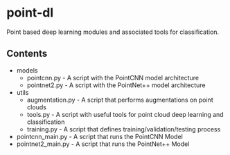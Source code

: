 # point-dl
Point based deep learning modules and associated tools for classification.

## Contents
* models
  * pointcnn.py - A script with the PointCNN model architecture
  * pointnet2.py - A script with the PointNet++ model architecture
* utils
  * augmentation.py - A script that performs augmentations on point clouds
  * tools.py - A script with useful tools for point cloud deep learning and classification
  * training.py - A script that defines training/validation/testing process
* pointcnn_main.py - A script that runs the PointCNN Model
* pointnet2_main.py - A script that runs the PointNet++ Model
